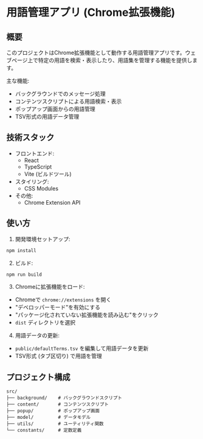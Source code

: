 # 用語管理アプリ (Chrome拡張機能)

## 概要
このプロジェクトはChrome拡張機能として動作する用語管理アプリです。ウェブページ上で特定の用語を検索・表示したり、用語集を管理する機能を提供します。

主な機能:
- バックグラウンドでのメッセージ処理
- コンテンツスクリプトによる用語検索・表示
- ポップアップ画面からの用語管理
- TSV形式の用語データ管理

## 技術スタック
- フロントエンド:
  - React
  - TypeScript
  - Vite (ビルドツール)
- スタイリング:
  - CSS Modules
- その他:
  - Chrome Extension API

## 使い方
1. 開発環境セットアップ:
```bash
npm install
```

2. ビルド:
```bash
npm run build
```

3. Chromeに拡張機能をロード:
- Chromeで `chrome://extensions` を開く
- "デベロッパーモード"を有効にする
- "パッケージ化されていない拡張機能を読み込む"をクリック
- `dist` ディレクトリを選択

4. 用語データの更新:
- `public/defaultTerms.tsv` を編集して用語データを更新
- TSV形式 (タブ区切り) で用語を管理

## プロジェクト構成
```
src/
├── background/    # バックグラウンドスクリプト
├── content/       # コンテンツスクリプト
├── popup/         # ポップアップ画面
├── model/         # データモデル
├── utils/         # ユーティリティ関数
└── constants/     # 定数定義
```
